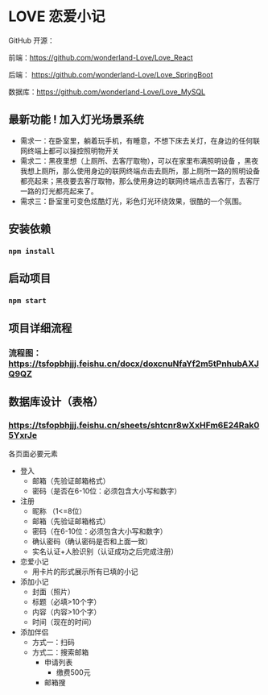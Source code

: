 # LOVE 恋爱小记

GitHub 开源：

前端：https://github.com/wonderland-Love/Love_React

后端：	https://github.com/wonderland-Love/Love_SpringBoot

数据库：https://github.com/wonderland-Love/Love_MySQL

## 最新功能 ! 加入灯光场景系统

- 需求一：在卧室里，躺着玩手机，有睡意，不想下床去关灯，在身边的任何联网终端上都可以操控照明物开关
-   需求二：黑夜里想（上厕所、去客厅取物），可以在家里布满照明设备 ，黑夜我想上厕所，那么使用身边的联网终端点击去厕所，那上厕所一路的照明设备都亮起来；黑夜要去客厅取物，那么使用身边的联网终端点击去客厅，去客厅一路的灯光都亮起来了。
-   需求三：卧室里可变色炫酷灯光，彩色灯光环绕效果，很酷的一个氛围。

## 安装依赖

### ```npm install```

## 启动项目
### ```npm start```




## 项目详细流程
### 流程图：https://tsfopbhjjj.feishu.cn/docx/doxcnuNfaYf2m5tPnhubAXJQ9QZ

## 数据库设计（表格）
### https://tsfopbhjjj.feishu.cn/sheets/shtcnr8wXxHFm6E24Rak05YxrJe



各页面必要元素
- 登入
  - 邮箱（先验证邮箱格式）
  - 密码（是否在6-10位：必须包含大小写和数字）
- 注册
  - 昵称 （1<=8位）
  - 邮箱（先验证邮箱格式）
  - 密码（在6-10位：必须包含大小写和数字）
  - 确认密码（确认密码是否和上面一致）
  - 实名认证+人脸识别（认证成功之后完成注册）
- 恋爱小记
  - 用卡片的形式展示所有已填的小记
- 添加小记
  - 封面（照片）
  - 标题（必填>10个字）
  - 内容（内容>10个字）
  - 时间（现在的时间）
- 添加伴侣
  - 方式一：扫码
  - 方式二：搜索邮箱
    - 申请列表
      - 缴费500元
    - 邮箱搜
